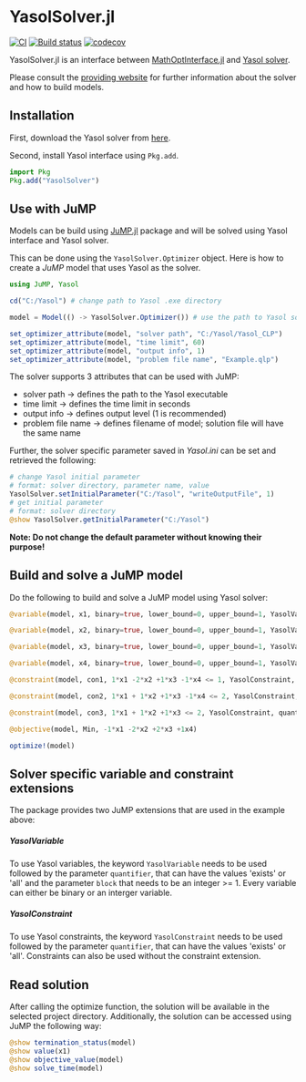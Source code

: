 # YasolSolver.jl

[![CI](https://github.com/hendrikbecker99/YasolSolver.jl/actions/workflows/CI.yml/badge.svg)](https://github.com/hendrikbecker99/YasolSolver.jl/actions/workflows/CI.yml)
[![Build status](https://ci.appveyor.com/api/projects/status/113vvaxnitohipid?svg=true)](https://ci.appveyor.com/project/hendrikbecker99/yasolsolver-jl)
[![codecov](https://codecov.io/gh/hendrikbecker99/YasolSolver.jl/branch/master/graph/badge.svg?token=6UWMlSTP5i)](https://codecov.io/gh/hendrikbecker99/YasolSolver.jl)


YasolSolver.jl is an interface between [MathOptInterface.jl](https://github.com/jump-dev/MathOptInterface.jl)
and [Yasol solver](http://tm-server-2.wiwi.uni-siegen.de/t3-q-mip/index.php?id=2).

Please consult the [providing website](http://tm-server-2.wiwi.uni-siegen.de/t3-q-mip/index.php?id=1) for further information about the solver and how to build models.

## Installation

First, download the Yasol solver from [here](http://tm-server-2.wiwi.uni-siegen.de/t3-q-mip/index.php?id=4).

Second, install Yasol interface using `Pkg.add`.

```julia
import Pkg
Pkg.add("YasolSolver")
```

## Use with JuMP

Models can be build using [JuMP.jl](https://github.com/jump-dev/JuMP.jl) package and will be solved using Yasol interface and Yasol solver.

This can be done using the ``YasolSolver.Optimizer`` object. Here is how to create a
*JuMP* model that uses Yasol as the solver.
```julia
using JuMP, Yasol

cd("C:/Yasol") # change path to Yasol .exe directory

model = Model(() -> YasolSolver.Optimizer()) # use the path to Yasol solver .exe

set_optimizer_attribute(model, "solver path", "C:/Yasol/Yasol_CLP")
set_optimizer_attribute(model, "time limit", 60)
set_optimizer_attribute(model, "output info", 1)
set_optimizer_attribute(model, "problem file name", "Example.qlp")
```

The solver supports 3 attributes that can be used with JuMP:
* solver path -> defines the path to the Yasol executable
* time limit -> defines the time limit in seconds
* output info -> defines output level (1 is recommended)
* problem file name -> defines filename of model; solution file will have the same name

Further, the solver specific parameter saved in *Yasol.ini* can be set and retrieved the following:

```julia
# change Yasol initial parameter
# format: solver directory, parameter name, value
YasolSolver.setInitialParameter("C:/Yasol", "writeOutputFile", 1)
# get initial parameter
# format: solver directory
@show YasolSolver.getInitialParameter("C:/Yasol")
```

**Note: Do not change the default parameter without knowing their purpose!**

## Build and solve a JuMP model

Do the following to build and solve a JuMP model using Yasol solver:

```julia
@variable(model, x1, binary=true, lower_bound=0, upper_bound=1, YasolVariable, quantifier="exists", block=1)

@variable(model, x2, binary=true, lower_bound=0, upper_bound=1, YasolVariable, quantifier="exists", block=2)

@variable(model, x3, binary=true, lower_bound=0, upper_bound=1, YasolVariable, quantifier="all", block=3)

@variable(model, x4, binary=true, lower_bound=0, upper_bound=1, YasolVariable, quantifier="exists", block=4)

@constraint(model, con1, 1*x1 -2*x2 +1*x3 -1*x4 <= 1, YasolConstraint, quantifier="exists")

@constraint(model, con2, 1*x1 + 1*x2 +1*x3 -1*x4 <= 2, YasolConstraint, quantifier="exists")

@constraint(model, con3, 1*x1 + 1*x2 +1*x3 <= 2, YasolConstraint, quantifier="all")

@objective(model, Min, -1*x1 -2*x2 +2*x3 +1x4)

optimize!(model)
```

## Solver specific variable and constraint extensions

The package provides two JuMP extensions that are used in the example above:

##### YasolVariable

To use Yasol variables, the keyword ``YasolVariable`` needs to be used followed by the parameter
``quantifier``, that can have the values 'exists' or 'all' and the parameter ``block`` that needs to be an integer >= 1.
Every variable can either be binary or an interger variable.

##### YasolConstraint

To use Yasol constraints, the keyword ``YasolConstraint`` needs to be used followed by the parameter ``quantifier``, that can have the values 'exists' or 'all'. Constraints can also be used without the constraint extension.

## Read solution

After calling the optimize function, the solution will be available in the selected project directory. Additionally, the solution can be accessed using JuMP the following way:

```julia
@show termination_status(model)
@show value(x1)
@show objective_value(model)
@show solve_time(model)

```
